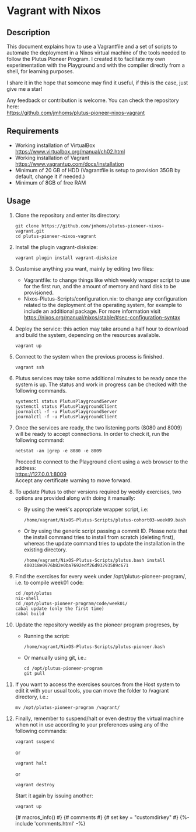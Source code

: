 # Vagrant with Nixos  

## Description
This document explains how to use a Vagrantfile and a set of scripts to automate the deployment in a Nixos virtual machine of the tools needed to follow the Plutus Pioneer Program. I created it to facilitate my own experimentation with the Playground and with the compiler directly from a shell, for learning purposes.

I share it in the hope that someone may find it useful, if this is the case, just give me a star!  

Any feedback or contribution is welcome. You can check the repository here:  
https://github.com/jmhoms/plutus-pioneer-nixos-vagrant  

## Requirements
- Working installation of VirtualBox   
https://www.virtualbox.org/manual/ch02.html
- Working installation of Vagrant  
https://www.vagrantup.com/docs/installation
- Minimum of 20 GB of HDD (Vagrantfile is setup to provision 35GB by default, change it if needed.)
- Minimum of 8GB of free RAM

## Usage

1. Clone the repository and enter its directory:  
    ```
    git clone https://github.com/jmhoms/plutus-pioneer-nixos-vagrant.git
    cd plutus-pioneer-nixos-vagrant
    ```

2. Install the plugin vagrant-disksize:
    ```
    vagrant plugin install vagrant-disksize
    ```

3. Customise anything you want, mainly by editing two files:
    - Vagrantfile: to change things like which weekly wrapper script to use for the first run, and the amount of memory and hard disk to be provisioned.
    - Nixos-Plutus-Scripts/configuration.nix: to change any configuration related to the deployment of the operating system, for example to include an additional package. For more information visit https://nixos.org/manual/nixos/stable/#sec-configuration-syntax

4. Deploy the service: this action may take around a half hour to download and build the system, depending on the resources available.
    ```
    vagrant up
    ```

5. Connect to the system when the previous process is finished.
    ```
    vagrant ssh
    ```

6. Plutus services may take some additional minutes to be ready once the system is up. The status and work in progress can be checked with the following commands.
    ```
    systemctl status PlutusPlaygroundServer
    systemctl status PlutusPlaygroundClient
    journalctl -f -u PlutusPlaygroundServer
    journalctl -f -u PlutusPlaygroundClient
    ```

7. Once the services are ready, the two listening ports (8080 and 8009) will be ready to accept connections. In order to check it, run the following command:
    ```
    netstat -an |grep -e 8080 -e 8009
    ```
    Proceed to connect to the Playground client using a web browser to the address:  
    https://127.0.0.1:8009  
    Accept any certificate warning to move forward.

8. To update Plutus to other versions required by weekly exercises, two options are provided along with doing it manually:
    - By using the week's appropriate wrapper script, i.e:
        ```
        /home/vagrant/NixOS-Plutus-Scripts/plutus-cohort03-week09.bash
        ```
    - Or by using the generic script passing a commit ID. Please note that the install command tries to install from scratch (deleting first), whereas the update command tries to update the installation in the existing directory.
        ```
        /home/vagrant/NixOS-Plutus-Scripts/plutus.bash install 400318e0976b82e0ba7692edf26d93293589c671
        ```
9. Find the exercises for every week under /opt/plutus-pioneer-program/, i.e. to compile week01 code:
    ```
    cd /opt/plutus
    nix-shell
    cd /opt/plutus-pioneer-program/code/week01/
    cabal update (only the first time)
    cabal build
    ```

10. Update the repository weekly as the pioneer program progreses, by
    - Running the script:
        ```
        /home/vagrant/NixOS-Plutus-Scripts/plutus-pioneer.bash
        ```
    - Or manually using git, i.e.:  
        ```
        cd /opt/plutus-pioneer-program
        git pull
        ```

11. If you want to access the exercises sources from the Host system to edit it with your usual tools, you can move the folder to /vagrant directory, i.e.:
    ```
    mv /opt/plutus-pioneer-program /vagrant/
    ```

12. Finally, remember to suspend/halt or even destroy the virtual machine when not in use according to your preferences using any of the following commands:
    ```
    vagrant suspend
    ```
    or
    ```
    vagrant halt
    ```
    or
    ```
    vagrant destroy
    ```
    Start it again by issuing another:
    ```
    vagrant up
    ```
    {# macros_info() #}
    {# comments #}
    {# set key = "customdirkey" #}
    {%- include 'comments.html' -%}
